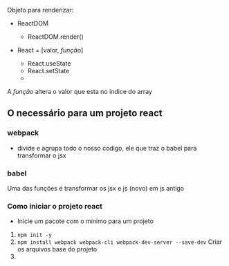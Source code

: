 Objeto para renderizar:
- ReactDOM
  - ReactDOM.render()

- React = [valor, _função_]
  - React.useState
  - React.setState
  - 
A _função_ altera o valor que esta no indice do array

## O necessário  para um projeto react

### webpack
- divide e agrupa todo o nosso codigo, ele que traz o babel para transformar o jsx

### babel
Uma das funções é transformar os jsx e js (novo) em js antigo

### Como iniciar o projeto react

- Inicie um pacote com o minimo para um projeto

1. `npm init -y`
2. `npm install webpack webpack-cli webpack-dev-server --save-dev`
Criar os arquivos base do projeto
3. 